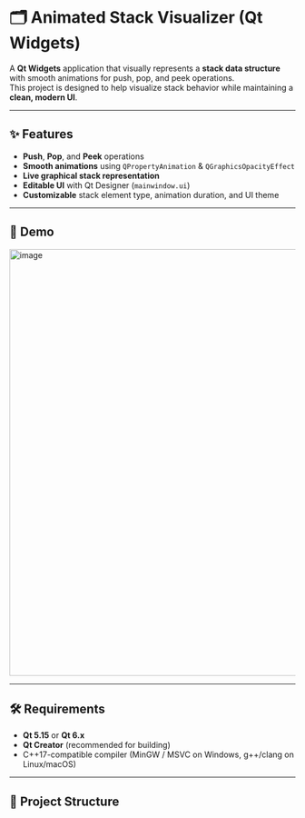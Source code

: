 # 🗂️ Animated Stack Visualizer (Qt Widgets)

A **Qt Widgets** application that visually represents a **stack data structure** with smooth animations for push, pop, and peek operations.  
This project is designed to help visualize stack behavior while maintaining a **clean, modern UI**.

---

## ✨ Features

- **Push**, **Pop**, and **Peek** operations  
- **Smooth animations** using `QPropertyAnimation` & `QGraphicsOpacityEffect`  
- **Live graphical stack representation**  
- **Editable UI** with Qt Designer (`mainwindow.ui`)  
- **Customizable** stack element type, animation duration, and UI theme

---

## 📸 Demo
<img width="1011" height="751" alt="image" src="https://github.com/user-attachments/assets/317efdb3-3c6b-4651-a793-c13a17687822" />

---

## 🛠️ Requirements

- **Qt 5.15** or **Qt 6.x**
- **Qt Creator** (recommended for building)
- C++17-compatible compiler (MinGW / MSVC on Windows, g++/clang on Linux/macOS)

---

## 📂 Project Structure

